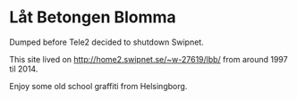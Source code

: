 # Låt Betongen Blomma

Dumped before Tele2 decided to shutdown Swipnet.

This site lived on http://home2.swipnet.se/~w-27619/lbb/ from around 1997 til 2014.

Enjoy some old school graffiti from Helsingborg.


